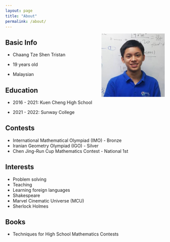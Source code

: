 ```yaml
---
layout: page
title: "About"
permalink: /about/
---
```


<img align="right" src="/downloads/ProfilePic.jpg" alt="Profile Picture" style="height: 200px; width:200px;"/>

## Basic Info

* Chaang Tze Shen Tristan

* 19 years old

* Malaysian

## Education

* 2016 - 2021: Kuen Cheng High School

* 2021 - 2022: Sunway College

## Contests

* International Mathematical Olympiad (IMO) - Bronze
* Iranian Geometry Olympiad (IGO) - Silver
* Chen Jing-Run Cup Mathematics Contest - National 1st

## Interests

* Problem solving
* Teaching
* Learning foreign languages
* Shakespeare
* Marvel Cinematic Universe (MCU)
* Sherlock Holmes


## Books

* Techniques for High School Mathematics Contests
